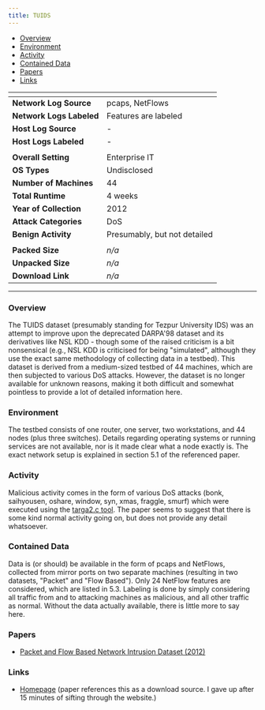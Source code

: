 ```yaml
---
title: TUIDS
---
```


- [Overview](#overview)
- [Environment](#environment)
- [Activity](#activity)
- [Contained Data](#contained-data)
- [Papers](#papers)
- [Links](#links)

| <!-- -->                 | <!-- -->                     |
|--------------------------|------------------------------|
| **Network Log Source**   | pcaps, NetFlows              |
| **Network Logs Labeled** | Features are labeled         |
| **Host Log Source**      | -                            |
| **Host Logs Labeled**    | -                            |
|                          |                              |
| **Overall Setting**      | Enterprise IT                |
| **OS Types**             | Undisclosed                  |
| **Number of Machines**   | 44                           |
| **Total Runtime**        | 4 weeks                      |
| **Year of Collection**   | 2012                         |
| **Attack Categories**    | DoS                          |
| **Benign Activity**      | Presumably, but not detailed |
|                          |                              |
| **Packed Size**          | _n/a_                        |
| **Unpacked Size**        | _n/a_                        |
| **Download Link**        | _n/a_                        |

***

### Overview
The TUIDS dataset (presumably standing for Tezpur University IDS) was an attempt to improve upon the deprecated DARPA'98 dataset and its derivatives like NSL KDD -
though some of the raised criticism is a bit nonsensical (e.g., NSL KDD is criticised for being "simulated", although they use the exact same methodology of collecting data in a testbed).
This dataset is derived from a medium-sized testbed of 44 machines, which are then subjected to various DoS attacks.
However, the dataset is no longer available for unknown reasons, making it both difficult and somewhat pointless to provide a lot of detailed information here.

### Environment
The testbed consists of one router, one server, two workstations, and 44 nodes (plus three switches).
Details regarding operating systems or running services are not available, nor is it made clear what a node exactly is.
The exact network setup is explained in section 5.1 of the referenced paper.

### Activity
Malicious activity comes in the form of various DoS attacks (bonk, saihyousen, oshare, window, syn, xmas, fraggle, smurf) which were executed using the [targa2.c tool](https://packetstormsecurity.com/files/15949/targa2.c.html).
The paper seems to suggest that there is some kind normal activity going on, but does not provide any detail whatsoever.

### Contained Data
Data is (or should) be available in the form of pcaps and NetFlows, collected from mirror ports on two separate machines (resulting in two datasets, "Packet" and "Flow Based").
Only 24 NetFlow features are considered, which are listed in 5.3.
Labeling is done by simply considering all traffic from and to attacking machines as malicious, and all other traffic as normal.
Without the data actually available, there is little more to say here.

### Papers
- [Packet and Flow Based Network Intrusion Dataset (2012)](https://doi.org/10.1007/978-3-642-32129-0_34)

### Links
- [Homepage](https://www.tezu.ernet.in/) (paper references this as a download source. I gave up after 15 minutes of sifting through the website.)
